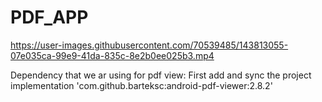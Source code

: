 # PDF_APP
https://user-images.githubusercontent.com/70539485/143813055-07e035ca-99e9-41da-835c-8e2b0ee025b3.mp4






Dependency that we ar using for pdf view:
First add and sync the project 
implementation 'com.github.barteksc:android-pdf-viewer:2.8.2'
    
